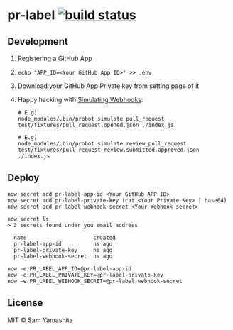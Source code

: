 [build badge]: https://travis-ci.org/sotayamashita/pr-label.svg?branch=master
[build url]:   https://travis-ci.org/sotayamashita/pr-label

# pr-label [![build status][build badge]][build url]

## Development

1. Registering a GitHub App
2. `echo "APP_ID=<Your GitHub App ID>" >> .env`
3. Download your GitHub App Private key from setting page of it
4. Happy hacking with [Simulating Webhooks](https://probot.github.io/docs/simulating-webhooks/):

   ```
   # E.g)
   node_modules/.bin/probot simulate pull_request test/fixtures/pull_request.opened.json ./index.js

   # E.g)
   node_modules/.bin/probot simulate review_pull_request test/fixtures/pull_request_review.submitted.approved.json ./index.js
   ```

## Deploy

```
now secret add pr-label-app-id <Your GitHub APP ID>
now secret add pr-label-private-key (cat <Your Private Key> | base64)
now secret add pr-label-webhook-secret <Your Webhook secret>

now secret ls
> 3 secrets found under you email address

  name                     created
  pr-label-app-id          ns ago
  pr-label-private-key     ns ago
  pr-label-webhook-secret  ns ago
```

```
now -e PR_LABEL_APP_ID=@pr-label-app-id
now -e PR_LABEL_PRIVATE_KEY=@pr-label-private-key
now -e PR_LABEL_WEBHOOK_SECRET=@pr-label-webhook-secret
```

## License

MIT © Sam Yamashita
